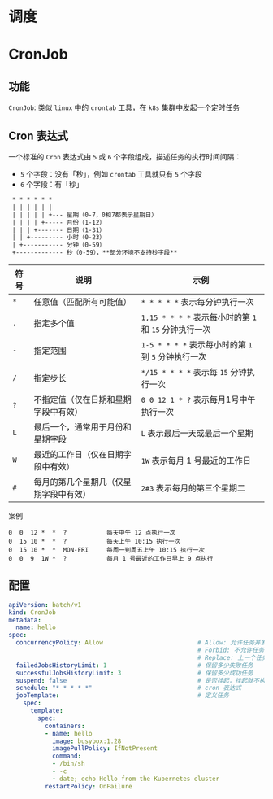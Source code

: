 # 调度

# CronJob

## 功能

`CronJob`: 类似 `linux` 中的 `crontab` 工具，在 `k8s` 集群中发起一个定时任务


## Cron 表达式

一个标准的 `Cron` 表达式由 `5` 或 `6` 个字段组成，描述任务的执行时间间隔：
- `5` 个字段：没有「秒」，例如 `crontab` 工具就只有 `5` 个字段
- `6` 个字段：有「秒」

```txt
 * * * * * *
 | | | | | |
 | | | | | +--- 星期（0-7，0和7都表示星期日）
 | | | | +----- 月份（1-12）
 | | | +------- 日期（1-31）
 | | +--------- 小时（0-23）
 | +----------- 分钟（0-59）
 +------------- 秒（0-59），**部分环境不支持秒字段**
```


|符号|说明|示例|
|--|--|--|
|`*`|任意值（匹配所有可能值）| `* * * * *` 表示每分钟执行一次|
|`,`|指定多个值| `1,15 * * * *` 表示每小时的第 `1` 和 `15` 分钟执行一次|
|`-`|指定范围|`1-5 * * * *` 表示每小时的第 `1` 到 `5` 分钟执行一次|
|`/`|指定步长|`*/15 * * * *` 表示每 `15` 分钟执行一次|
|`?`|不指定值（仅在日期和星期字段中有效）|`0 0 12 1 * ?` 表示每月1号中午执行一次|
|`L`|最后一个，通常用于月份和星期字段|`L` 表示最后一天或最后一个星期|
|`W`|最近的工作日（仅在日期字段中有效）|`1W` 表示每月 1 号最近的工作日|
|`#`|每月的第几个星期几（仅星期字段中有效）|`2#3` 表示每月的第三个星期二|

案例

```cron
0  0  12 *  *  ?           每天中午 12 点执行一次
0  15 10 *  *  ?           每天上午 10:15 执行一次
0  15 10 *  *  MON-FRI     每周一到周五上午 10:15 执行一次
0  0  9  1W *  ?           每月 1 号最近的工作日早上 9 点执行
```

## 配置

```yaml
apiVersion: batch/v1
kind: CronJob
metadata:
  name: hello
spec:
  concurrencyPolicy: Allow                          # Allow: 允许任务并发
                                                    # Forbid: 不允许任务并发
                                                    # Replace: 上一个任务未完成，则直接放弃，开启下一个新任务
  failedJobsHistoryLimit: 1                         # 保留多少失败任务
  successfulJobsHistoryLimit: 3                     # 保留多少成功任务
  suspend: false                                    # 是否挂起，挂起就不执行任务
  schedule: "* * * * *"                             # cron 表达式
  jobTemplate:                                      # 定义任务
    spec:
      template:
        spec:
          containers:
          - name: hello
            image: busybox:1.28
            imagePullPolicy: IfNotPresent
            command:
            - /bin/sh
            - -c
            - date; echo Hello from the Kubernetes cluster
          restartPolicy: OnFailure
```
